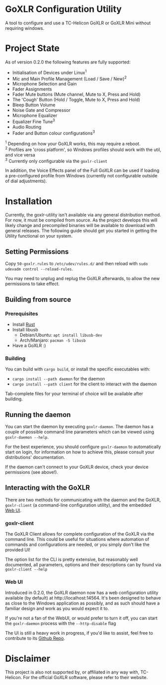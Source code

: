 # GoXLR Configuration Utility
A tool to configure and use a TC-Helicon GoXLR or GoXLR Mini without requiring windows.

# Project State
As of version 0.2.0 the following features are fully supported:

* Initialisation of Devices under Linux<sup>1</sup>
* Mic and Main Profile Management (Load / Save / New)<sup>2</sup>
* Microphone Selection and Gain
* Fader Assignments
* Fader Mute buttons (Mute channel, Mute to X, Press and Hold)
* The 'Cough' Button (Hold / Toggle, Mute to X, Press and Hold)
* Bleep Button Volume
* Noise Gate and Compressor
* Microphone Equalizer
* Equalizer Fine Tune<sup>3</sup>
* Audio Routing
* Fader and Button colour configurations<sup>3</sup>

<sup>1</sup> Depending on how your GoXLR works, this may require a reboot.  
<sup>2</sup> Profiles are 'cross platform', so Windows profiles should work with the util, and vice versa  
<sup>3</sup> Currently only configurable via the `goxlr-client`

In addition, the Voice Effects panel of the Full GoXLR can be used if loading a pre-configured profile from Windows
(currently not configurable outside of dial adjustments).

# Installation
Currently, the goxlr-utility isn't available via any general distribution method. For now, it must be compiled from
source. As the project develops this will likely change and precompiled binaries will be available to download with
general releases. The following guide should get you started in getting the Utility functional on your system.

## Setting Permissions
Copy `50-goxlr.rules` to `/etc/udev/rules.d/` and then reload with `sudo udevadm control --reload-rules`.

You may need to unplug and replug the GoXLR afterwards, to allow the new permissions to take effect.

## Building from source
### Prerequisites
- Install [Rust](https://rustup.rs/)
- Install libusb
  - Debian/Ubuntu: `apt install libusb-dev`
  - Arch/Manjaro: `pacman -S libusb`
- Have a GoXLR :)

### Building
You can build with `cargo build`, or install the specific executables with:
- `cargo install --path daemon` for the daemon
- `cargo install --path client` for the client to interact with the daemon

Tab-complete files for your terminal of choice will be available after building.

## Running the daemon
You can start the daemon by executing `goxlr-daemon`. The daemon has a couple of possible command line parameters which
can be viewed using `goxlr-daemon --help`.

For the best experience, you should configure `goxlr-daemon` to automatically start on login, for information on how
to achieve this, please consult your distributions' documentation.

If the daemon can't connect to your GoXLR device, check your device permissions (see above!).

## Interacting with the GoXLR
There are two methods for communicating with the daemon and the GoXLR, `goxlr-client` (a command-line configuration
utility), and the embedded [Web UI](https://github.com/GoXLR-on-Linux/goxlr-ui).

### goxlr-client
The GoXLR Client allows for complete configuration of the GoXLR via the command line. This could be useful for
situations where automation of commands and configurations are needed, or you simply don't like the provided UI!

The option list for the CLI is pretty extensive, but reasonably well documented, all parameters, options and their
descriptions can by found via `goxlr-client --help`

### Web UI
Introduced in 0.2.0, the GoXLR daemon now has a web configuration utility available (by default) at 
http://localhost:14564. It's been designed to behave as close to the Windows application as possibly, and as such
should have a familiar design and work as you would expect it to.

If you're not a fan of the WebUI, or would prefer to turn it off, you can start the `goxlr-daemon` process with the
`--http-disable` flag

The UI is still a heavy work in progress, if you'd like to assist, feel free to contribute to its 
[Github Repo](https://github.com/GoXLR-on-Linux/goxlr-ui).

# Disclaimer
This project is also not supported by, or affiliated in any way with, TC-Helicon. For the official GoXLR software, 
please refer to their website.